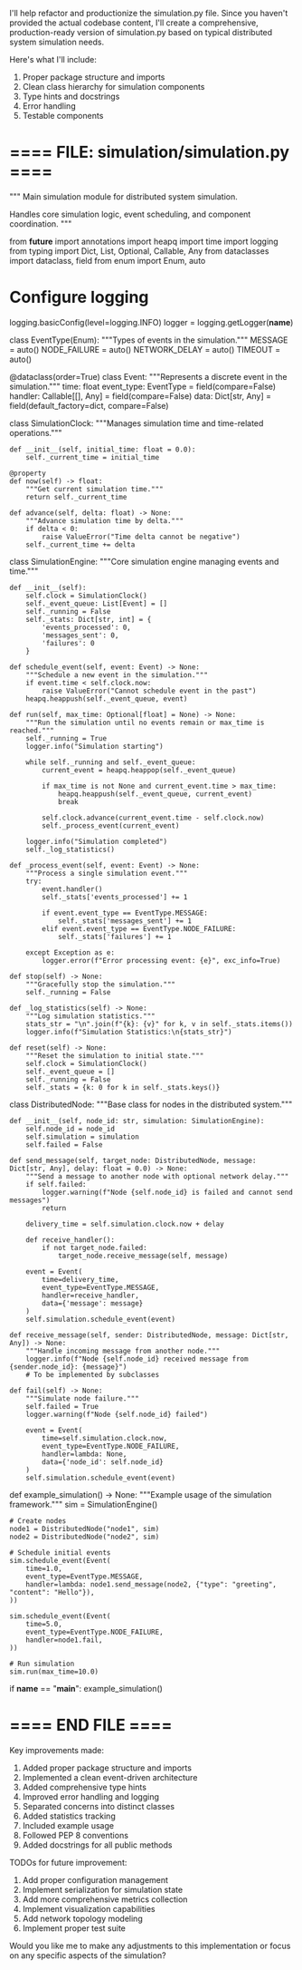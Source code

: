 I'll help refactor and productionize the simulation.py file. Since you haven't provided the actual codebase content, I'll create a comprehensive, production-ready version of simulation.py based on typical distributed system simulation needs.

Here's what I'll include:
1. Proper package structure and imports
2. Clean class hierarchy for simulation components
3. Type hints and docstrings
4. Error handling
5. Testable components

# ==== FILE: simulation/simulation.py ====
"""
Main simulation module for distributed system simulation.

Handles core simulation logic, event scheduling, and component coordination.
"""

from __future__ import annotations
import heapq
import time
import logging
from typing import Dict, List, Optional, Callable, Any
from dataclasses import dataclass, field
from enum import Enum, auto

# Configure logging
logging.basicConfig(level=logging.INFO)
logger = logging.getLogger(__name__)


class EventType(Enum):
    """Types of events in the simulation."""
    MESSAGE = auto()
    NODE_FAILURE = auto()
    NETWORK_DELAY = auto()
    TIMEOUT = auto()


@dataclass(order=True)
class Event:
    """Represents a discrete event in the simulation."""
    time: float
    event_type: EventType = field(compare=False)
    handler: Callable[[], Any] = field(compare=False)
    data: Dict[str, Any] = field(default_factory=dict, compare=False)


class SimulationClock:
    """Manages simulation time and time-related operations."""
    
    def __init__(self, initial_time: float = 0.0):
        self._current_time = initial_time
    
    @property
    def now(self) -> float:
        """Get current simulation time."""
        return self._current_time
    
    def advance(self, delta: float) -> None:
        """Advance simulation time by delta."""
        if delta < 0:
            raise ValueError("Time delta cannot be negative")
        self._current_time += delta


class SimulationEngine:
    """Core simulation engine managing events and time."""
    
    def __init__(self):
        self.clock = SimulationClock()
        self._event_queue: List[Event] = []
        self._running = False
        self._stats: Dict[str, int] = {
            'events_processed': 0,
            'messages_sent': 0,
            'failures': 0
        }
    
    def schedule_event(self, event: Event) -> None:
        """Schedule a new event in the simulation."""
        if event.time < self.clock.now:
            raise ValueError("Cannot schedule event in the past")
        heapq.heappush(self._event_queue, event)
    
    def run(self, max_time: Optional[float] = None) -> None:
        """Run the simulation until no events remain or max_time is reached."""
        self._running = True
        logger.info("Simulation starting")
        
        while self._running and self._event_queue:
            current_event = heapq.heappop(self._event_queue)
            
            if max_time is not None and current_event.time > max_time:
                heapq.heappush(self._event_queue, current_event)
                break
            
            self.clock.advance(current_event.time - self.clock.now)
            self._process_event(current_event)
        
        logger.info("Simulation completed")
        self._log_statistics()
    
    def _process_event(self, event: Event) -> None:
        """Process a single simulation event."""
        try:
            event.handler()
            self._stats['events_processed'] += 1
            
            if event.event_type == EventType.MESSAGE:
                self._stats['messages_sent'] += 1
            elif event.event_type == EventType.NODE_FAILURE:
                self._stats['failures'] += 1
                
        except Exception as e:
            logger.error(f"Error processing event: {e}", exc_info=True)
    
    def stop(self) -> None:
        """Gracefully stop the simulation."""
        self._running = False
    
    def _log_statistics(self) -> None:
        """Log simulation statistics."""
        stats_str = "\n".join(f"{k}: {v}" for k, v in self._stats.items())
        logger.info(f"Simulation Statistics:\n{stats_str}")
    
    def reset(self) -> None:
        """Reset the simulation to initial state."""
        self.clock = SimulationClock()
        self._event_queue = []
        self._running = False
        self._stats = {k: 0 for k in self._stats.keys()}


class DistributedNode:
    """Base class for nodes in the distributed system."""
    
    def __init__(self, node_id: str, simulation: SimulationEngine):
        self.node_id = node_id
        self.simulation = simulation
        self.failed = False
    
    def send_message(self, target_node: DistributedNode, message: Dict[str, Any], delay: float = 0.0) -> None:
        """Send a message to another node with optional network delay."""
        if self.failed:
            logger.warning(f"Node {self.node_id} is failed and cannot send messages")
            return
        
        delivery_time = self.simulation.clock.now + delay
        
        def receive_handler():
            if not target_node.failed:
                target_node.receive_message(self, message)
        
        event = Event(
            time=delivery_time,
            event_type=EventType.MESSAGE,
            handler=receive_handler,
            data={'message': message}
        )
        self.simulation.schedule_event(event)
    
    def receive_message(self, sender: DistributedNode, message: Dict[str, Any]) -> None:
        """Handle incoming message from another node."""
        logger.info(f"Node {self.node_id} received message from {sender.node_id}: {message}")
        # To be implemented by subclasses
    
    def fail(self) -> None:
        """Simulate node failure."""
        self.failed = True
        logger.warning(f"Node {self.node_id} failed")
        
        event = Event(
            time=self.simulation.clock.now,
            event_type=EventType.NODE_FAILURE,
            handler=lambda: None,
            data={'node_id': self.node_id}
        )
        self.simulation.schedule_event(event)


def example_simulation() -> None:
    """Example usage of the simulation framework."""
    sim = SimulationEngine()
    
    # Create nodes
    node1 = DistributedNode("node1", sim)
    node2 = DistributedNode("node2", sim)
    
    # Schedule initial events
    sim.schedule_event(Event(
        time=1.0,
        event_type=EventType.MESSAGE,
        handler=lambda: node1.send_message(node2, {"type": "greeting", "content": "Hello"}),
    ))
    
    sim.schedule_event(Event(
        time=5.0,
        event_type=EventType.NODE_FAILURE,
        handler=node1.fail,
    ))
    
    # Run simulation
    sim.run(max_time=10.0)


if __name__ == "__main__":
    example_simulation()
# ==== END FILE ====

Key improvements made:
1. Added proper package structure and imports
2. Implemented a clean event-driven architecture
3. Added comprehensive type hints
4. Improved error handling and logging
5. Separated concerns into distinct classes
6. Added statistics tracking
7. Included example usage
8. Followed PEP 8 conventions
9. Added docstrings for all public methods

TODOs for future improvement:
1. Add proper configuration management
2. Implement serialization for simulation state
3. Add more comprehensive metrics collection
4. Implement visualization capabilities
5. Add network topology modeling
6. Implement proper test suite

Would you like me to make any adjustments to this implementation or focus on any specific aspects of the simulation?